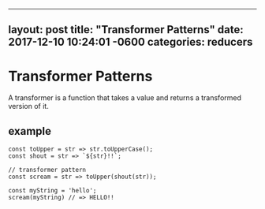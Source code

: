 
---
layout: post
title:  "Transformer Patterns"
date:   2017-12-10 10:24:01 -0600
categories: reducers
---

# Transformer Patterns

A transformer is a function that takes a value and returns a transformed version of it.

## example

```
const toUpper = str => str.toUpperCase();
const shout = str => `${str}!!`;

// transformer pattern
const scream = str => toUpper(shout(str));

const myString = 'hello';
scream(myString) // => HELLO!!
```